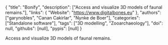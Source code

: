 {
  "title": "Bonify",
  "description": ["Access and visualize 3D models of faunal remains."],
  "links": {
    "Website": "https://www.digitalbones.eu"
  },
  "authors": ["garynobles", "Canan Cakirlar", "Nynke de Boer"],
  "categories": ["Standalone software"],
  "tags": ["3D modelling", "Zooarchaeology"],
  "doi": null,
  "githubs": [null],
  "pypis": [null]
}

<!-- Generated by csv2md.R – do not edit by hand -->

Access and visualize 3D models of faunal remains.